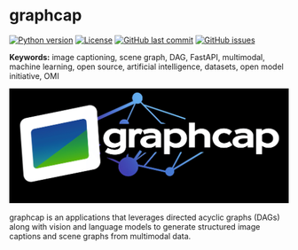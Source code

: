 # graphcap

[![Python version](https://img.shields.io/badge/python-3.11-blue)](https://www.python.org)
[![License](https://img.shields.io/badge/license-Apache--2.0-blue)](LICENSE)
[![GitHub last commit](https://img.shields.io/github/last-commit/Open-Model-Initiative/graphcap )](https://github.com/Open-Model-Initiative/graphcap/commits/main)
[![GitHub issues](https://img.shields.io/github/issues/Open-Model-Initiative/graphcap )](https://github.com/Open-Model-Initiative/graphcap/issues)

**Keywords:** image captioning, scene graph, DAG, FastAPI, multimodal, machine learning, open source, artificial intelligence, datasets, open model initiative, OMI

![Image](./doc/static/logo.png)

graphcap is an applications that leverages directed acyclic graphs (DAGs) along with vision and language models to generate structured image captions and scene graphs from multimodal data.
